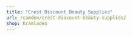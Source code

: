 ```yaml
---
title: "Crest Discount Beauty Supplies"
url: /camden/crest-discount-beauty-supplies/
shop: Kramladen
---
```

